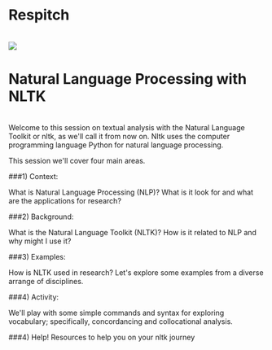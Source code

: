 # Respitch

<br>
<img style="float:left" src="http://ipython.org/_static/IPy_header.png" />
<br>

# Natural Language Processing with NLTK

<br>
Welcome to this session on textual analysis with the Natural Language Toolkit or nltk, as we'll call it from now on. Nltk uses the computer programming language Python for natural language processing.

This session we'll cover four main areas.

 
###1) Context: 

What is Natural Language Processing (NLP)? What is it look for and what are the applications for research?

###2) Background:

What is the Natural Language Toolkit (NLTK)? How is it related to NLP and why might I use it?

###3) Examples:

How is NLTK used in research? Let's explore some examples from a diverse arrange of disciplines. 

###4) Activity:

We'll play with some simple commands and syntax for exploring vocabulary; specifically, concordancing and collocational analysis.

###4) Help!
Resources to help you on your nltk journey

